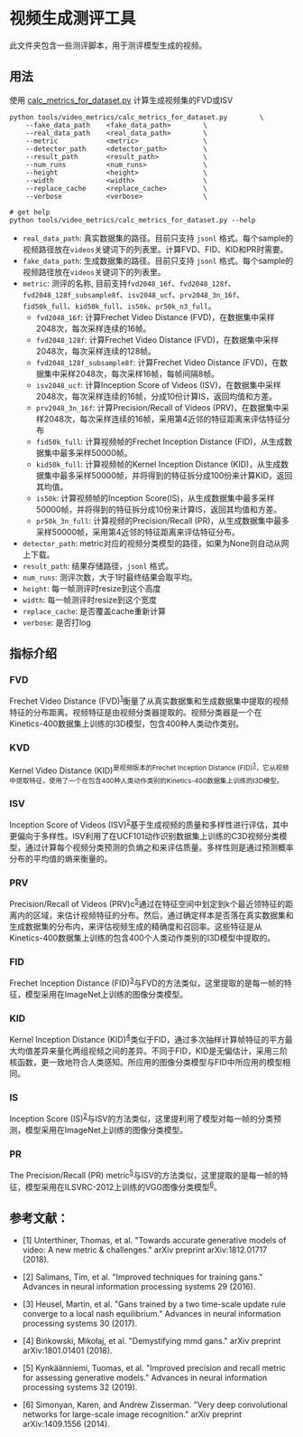 # 视频生成测评工具

此文件夹包含一些测评脚本，用于测评模型生成的视频。

## 用法

使用 [calc_metrics_for_dataset.py](calc_metrics_for_dataset.py) 计算生成视频集的FVD或ISV

```shell
python tools/video_metrics/calc_metrics_for_dataset.py        \
    --fake_data_path    <fake_data_path>        \
    --real_data_path    <real_data_path>        \
    --metric            <metric>                \
    --detector_path     <detector_path>         \
    --result_path       <result_path>           \
    --num_runs          <num_runs>              \
    --height            <height>                \
    --width             <width>                 \
    --replace_cache     <replace_cache>         \
    --verbose           <verbose>               \

# get help
python tools/video_metrics/calc_metrics_for_dataset.py --help
```

- `real_data_path`: 真实数据集的路径。目前只支持 `jsonl` 格式。每个sample的视频路径放在`videos`关键词下的列表里。计算FVD、FID、KID和PR时需要。
- `fake_data_path`: 生成数据集的路径。目前只支持 `jsonl` 格式。每个sample的视频路径放在`videos`关键词下的列表里。
- `metric`: 测评的名称, 目前支持`fvd2048_16f`、`fvd2048_128f`、`fvd2048_128f_subsample8f`、`isv2048_ucf`、`prv2048_3n_16f`、`fid50k_full`、`kid50k_full`、`is50k`、`pr50k_n3_full`。
    - `fvd2048_16f`: 计算Frechet Video Distance (FVD)，在数据集中采样2048次，每次采样连续的16帧。
    - `fvd2048_128f`: 计算Frechet Video Distance (FVD)，在数据集中采样2048次，每次采样连续的128帧。
    - `fvd2048_128f_subsample8f`: 计算Frechet Video Distance (FVD)，在数据集中采样2048次，每次采样16帧，每帧间隔8帧。
    - `isv2048_ucf`: 计算Inception Score of Videos (ISV)，在数据集中采样2048次，每次采样连续的16帧，分成10份计算IS，返回均值和方差。
    - `prv2048_3n_16f`: 计算Precision/Recall of Videos (PRV)，在数据集中采样2048次，每次采样连续的16帧，采用第4近邻的特征距离来评估特征分布
    - `fid50k_full`: 计算视频帧的Frechet Inception Distance (FID)，从生成数据集中最多采样50000帧。
    - `kid50k_full`: 计算视频帧的Kernel Inception Distance (KID)，从生成数据集中最多采样50000帧，并将得到的特征拆分成100份来计算KID，返回其均值。
    - `is50k`: 计算视频帧的Inception Score(IS)，从生成数据集中最多采样50000帧，并将得到的特征拆分成10份来计算IS，返回其均值和方差。
    - `pr50k_3n_full`: 计算视频的Precision/Recall (PR)，从生成数据集中最多采样50000帧，采用第4近邻的特征距离来评估特征分布。
- `detector_path`: metric对应的视频分类模型的路径，如果为None则自动从网上下载。
- `result_path`: 结果存储路径，`jsonl` 格式。
- `num_runs`: 测评次数，大于1时最终结果会取平均。
- `height`: 每一帧测评时resize到这个高度
- `width`: 每一帧测评时resize到这个宽度
- `replace_cache`: 是否覆盖cache重新计算
- `verbose`: 是否打log

## 指标介绍

### FVD
Frechet Video Distance (FVD)<sup>[1](#reference)</sup>衡量了从真实数据集和生成数据集中提取的视频特征的分布距离。视频特征是由视频分类器提取的。视频分类器是一个在Kinetics-400数据集上训练的I3D模型，包含400种人类动作类别。

### KVD
Kernel Video Distance (KID)<sup>是视频版本的Frechet Inception Distance (FID)<sup>[3](#reference)</sup>，它从视频中提取特征，使用了一个在包含400种人类动作类别的Kinetics-400数据集上训练的I3D模型。

### ISV
Inception Score of Videos (ISV)<sup>[2](#reference)</sup>基于生成视频的质量和多样性进行评估，其中更偏向于多样性。ISV利用了在UCF101动作识别数据集上训练的C3D视频分类模型，通过计算每个视频分类预测的负熵之和来评估质量。多样性则是通过预测概率分布的平均值的熵来衡量的。

### PRV
Precision/Recall of Videos (PRV)c<sup>[5](#reference)</sup>通过在特征空间中划定到k个最近领特征的距离内的区域，来估计视频特征的分布。然后，通过确定样本是否落在真实数据集和生成数据集的分布内，来评估视频生成的精确度和召回率。这些特征是从Kinetics-400数据集上训练的包含400个人类动作类别的I3D模型中提取的。

### FID
Frechet Inception Distance (FID)<sup>[3](#reference)</sup>与FVD的方法类似，这里提取的是每一帧的特征，模型采用在ImageNet上训练的图像分类模型。

### KID
Kernel Inception Distance (KID)<sup>[4](#reference)</sup>类似于FID，通过多次抽样计算帧特征的平方最大均值差异来量化两组视频之间的差异。不同于FID，KID是无偏估计，采用三阶核函数，更一致地符合人类感知。所应用的图像分类模型与FID中所应用的模型相同。

### IS
Inception Score (IS)<sup>[2](#reference)</sup>与ISV的方法类似，这里提利用了模型对每一帧的分类预测，模型采用在ImageNet上训练的图像分类模型。

### PR
The Precision/Recall (PR) metric<sup>[5](#reference)</sup>与ISV的方法类似，这里提取的是每一帧的特征，模型采用在ILSVRC-2012上训练的VGG图像分类模型<sup>[6](#reference)</sup>。


<h2 id="reference">参考文献：</h2>

- [1] Unterthiner, Thomas, et al. "Towards accurate generative models of video: A new metric & challenges." arXiv preprint arXiv:1812.01717 (2018).

- [2] Salimans, Tim, et al. "Improved techniques for training gans." Advances in neural information processing systems 29 (2016).

- [3] Heusel, Martin, et al. "Gans trained by a two time-scale update rule converge to a local nash equilibrium." Advances in neural information processing systems 30 (2017).

- [4] Bińkowski, Mikołaj, et al. "Demystifying mmd gans." arXiv preprint arXiv:1801.01401 (2018).

- [5] Kynkäänniemi, Tuomas, et al. "Improved precision and recall metric for assessing generative models." Advances in neural information processing systems 32 (2019).

- [6] Simonyan, Karen, and Andrew Zisserman. "Very deep convolutional networks for large-scale image recognition." arXiv preprint arXiv:1409.1556 (2014).
